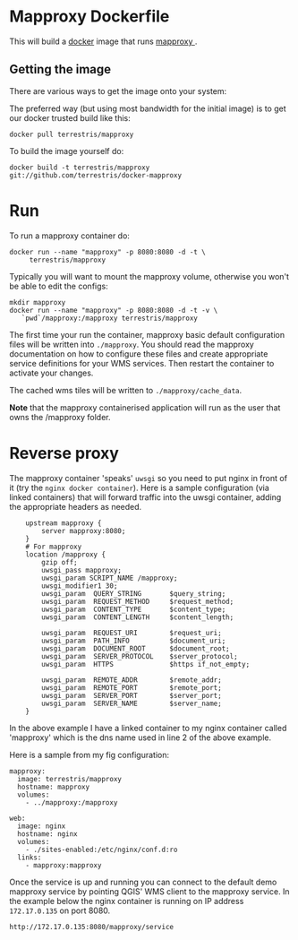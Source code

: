 # Mapproxy Dockerfile

This will build a [docker](http://www.docker.com/) image that runs [mapproxy
](http://mapproxy.org).

## Getting the image

There are various ways to get the image onto your system:


The preferred way (but using most bandwidth for the initial image) is to
get our docker trusted build like this:


```
docker pull terrestris/mapproxy
```

To build the image yourself do:

```
docker build -t terrestris/mapproxy git://github.com/terrestris/docker-mapproxy
```

# Run

To run a mapproxy container do:

```
docker run --name "mapproxy" -p 8080:8080 -d -t \
     terrestris/mapproxy
```

Typically you will want to mount the mapproxy volume, otherwise you won't be
able to edit the configs:

```
mkdir mapproxy
docker run --name "mapproxy" -p 8080:8080 -d -t -v \
   `pwd`/mapproxy:/mapproxy terrestris/mapproxy
```

The first time your run the container, mapproxy basic default configuration
files will be written into ``./mapproxy``. You should read the mapproxy documentation
on how to configure these files and create appropriate service definitions for 
your WMS services. Then restart the container to activate your changes.

The cached wms tiles will be written to ``./mapproxy/cache_data``.

**Note** that the mapproxy containerised application will run as the user that
owns the /mapproxy folder.

# Reverse proxy

The mapproxy container 'speaks' ``uwsgi`` so you need to put nginx in front of it
(try the ``nginx docker container``). Here is a sample configuration (via linked
containers) that will forward traffic into the uwsgi container, adding the appropriate 
headers as needed.

```
    upstream mapproxy {
        server mapproxy:8080;
    }
    # For mapproxy
    location /mapproxy {
        gzip off;
        uwsgi_pass mapproxy;
        uwsgi_param SCRIPT_NAME /mapproxy;
        uwsgi_modifier1 30;
        uwsgi_param  QUERY_STRING       $query_string;
        uwsgi_param  REQUEST_METHOD     $request_method;
        uwsgi_param  CONTENT_TYPE       $content_type;
        uwsgi_param  CONTENT_LENGTH     $content_length;

        uwsgi_param  REQUEST_URI        $request_uri;
        uwsgi_param  PATH_INFO          $document_uri;
        uwsgi_param  DOCUMENT_ROOT      $document_root;
        uwsgi_param  SERVER_PROTOCOL    $server_protocol;
        uwsgi_param  HTTPS              $https if_not_empty;

        uwsgi_param  REMOTE_ADDR        $remote_addr;
        uwsgi_param  REMOTE_PORT        $remote_port;
        uwsgi_param  SERVER_PORT        $server_port;
        uwsgi_param  SERVER_NAME        $server_name;
    }
```

In the above example I have a linked container to my nginx container called 'mapproxy'
which is the dns name used in line 2 of the above example.

Here is a sample from my fig configuration:

```
mapproxy:
  image: terrestris/mapproxy
  hostname: mapproxy
  volumes:
    - ../mapproxy:/mapproxy

web:
  image: nginx
  hostname: nginx
  volumes:
    - ./sites-enabled:/etc/nginx/conf.d:ro
  links:
    - mapproxy:mapproxy
```

Once the service is up and running you can connect to the default demo
mapproxy service by pointing QGIS' WMS client to the mapproxy service.
In the example below the nginx container is running on IP address
``172.17.0.135`` on port 8080.

```
http://172.17.0.135:8080/mapproxy/service
```